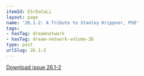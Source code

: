 ```yaml
---
itemId: ESrEeCoLi
layout: page
name: '26.1-2: A Tribute to Stanley Krippner, PhD'
tags:
- hasTag: dreamnetwork
- hasTag: dream-network-volume-26
type: post
urlSlug: 26.1-2
---
```

<a href="../files/pdfs/Volume_26/26.1-26.2_krippner.pdf" download="">Download issue 26.1-2</a>